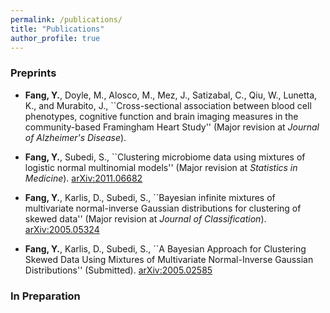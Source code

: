 ```yaml
---
permalink: /publications/
title: "Publications"
author_profile: true
---
```


### Preprints

* **Fang, Y.**, Doyle, M., Alosco, M., Mez, J., Satizabal, C., Qiu, W., Lunetta, K., and Murabito, J., ``Cross-sectional association between blood cell phenotypes, cognitive function and brain imaging measures in the community-based Framingham Heart Study'' (Major revision at *Journal of Alzheimer's Disease*).

* **Fang, Y.**, Subedi, S., ``Clustering microbiome data using mixtures of logistic normal multinomial models'' (Major revision at *Statistics in Medicine*). [arXiv:2011.06682](https://arxiv.org/abs/2011.06682)

* **Fang, Y.**, Karlis, D., Subedi, S., ``Bayesian infinite mixtures of multivariate normal-inverse Gaussian distributions for clustering of skewed data'' (Major revision at *Journal of Classification*). [arXiv:2005.05324](https://arxiv.org/abs/2005.05324)

* **Fang, Y.**, Karlis, D., Subedi, S., ``A Bayesian Approach for Clustering Skewed Data Using Mixtures of Multivariate Normal-Inverse Gaussian Distributions'' (Submitted). [arXiv:2005.02585](https://arxiv.org/abs/2005.02585)


### In Preparation 

